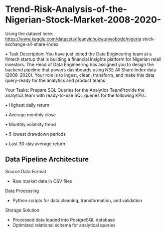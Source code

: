 # Trend-Risk-Analysis-of-the-Nigerian-Stock-Market-2008-2020-

 Using the dataset here: https://www.kaggle.com/datasets/ifeanyichukwunwobodo/nigeria
stock-exchange-all-share-index

• Task Description: You have just joined the Data Engineering team at a fintech 
startup that is building a financial insights platform for Nigerian retail investors. 
The Head of Data Engineering has assigned you to design the backend pipeline 
that powers dashboards using NSE All Share Index data (2008–2020). Your role is 
to ingest, clean, transform, and make this data query-ready for the analytics and 
product teams

 Your Tasks:
 Prepare SQL Queries for the Analytics TeamProvide the analytics team with ready-to-use SQL 
 queries for the following KPIs:
 
 • Highest daily return
 
 • Average monthly close
 
 • Monthly volatility trend
 
 • 5 lowest drawdown periods
 
 • Last 30-day average return


## Data Pipeline Architecture

Source Data Format 
- Raw market data in CSV files  

Data Processing
- Python scripts for data cleaning, transformation, and validation  

Storage Solution 
- Processed data loaded into PostgreSQL database  
- Optimized relational schema for analytical queries  





